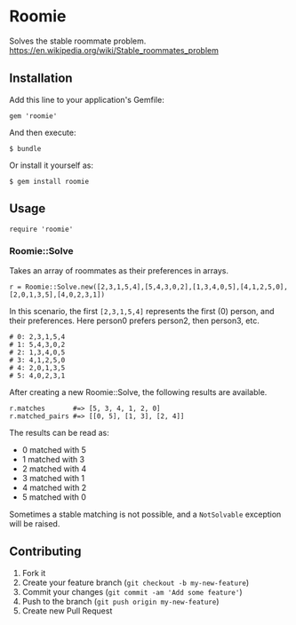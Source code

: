 # Roomie

Solves the stable roommate problem. <https://en.wikipedia.org/wiki/Stable_roommates_problem>

## Installation

Add this line to your application's Gemfile:

    gem 'roomie'

And then execute:

    $ bundle

Or install it yourself as:

    $ gem install roomie

## Usage

    require 'roomie'

### Roomie::Solve
Takes an array of roommates as their preferences in arrays.

    r = Roomie::Solve.new([2,3,1,5,4],[5,4,3,0,2],[1,3,4,0,5],[4,1,2,5,0],[2,0,1,3,5],[4,0,2,3,1])

In this scenario, the first `[2,3,1,5,4]` represents the first (0) person, and 
their preferences. Here person0 prefers person2, then person3, etc.

    # 0: 2,3,1,5,4
    # 1: 5,4,3,0,2
    # 2: 1,3,4,0,5
    # 3: 4,1,2,5,0
    # 4: 2,0,1,3,5
    # 5: 4,0,2,3,1

After creating a new Roomie::Solve, the following results are available.

    r.matches       #=> [5, 3, 4, 1, 2, 0]
    r.matched_pairs #=> [[0, 5], [1, 3], [2, 4]]

The results can be read as:
- 0 matched with 5
- 1 matched with 3
- 2 matched with 4
- 3 matched with 1
- 4 matched with 2
- 5 matched with 0

Sometimes a stable matching is not possible, and a `NotSolvable` exception
will be raised.

## Contributing

1. Fork it
2. Create your feature branch (`git checkout -b my-new-feature`)
3. Commit your changes (`git commit -am 'Add some feature'`)
4. Push to the branch (`git push origin my-new-feature`)
5. Create new Pull Request
